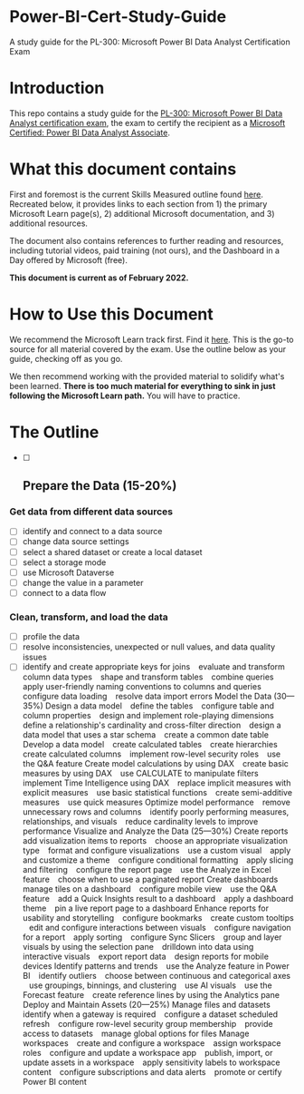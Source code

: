 # Power-BI-Cert-Study-Guide
A study guide for the PL-300: Microsoft Power BI Data Analyst Certification Exam

# Introduction
This repo contains a study guide for the [PL-300: Microsoft Power BI Data Analyst certification exam](https://docs.microsoft.com/en-us/learn/certifications/exams/da-100), the exam to certify the recipient as a [Microsoft Certified: Power BI Data Analyst Associate](https://docs.microsoft.com/en-us/learn/certifications/data-analyst-associate/).

# What this document contains

First and foremost is the current Skills Measured outline found [here](https://query.prod.cms.rt.microsoft.com/cms/api/am/binary/RE4qbu6). Recreated below, it provides links to each section from 1) the primary Microsoft Learn page(s), 2) additional Microsoft documentation, and 3) additional resources.

The document also contains references to further reading and resources, including tutorial videos, paid training (not ours), and the Dashboard in a Day offered by Microsoft (free).

**This document is current as of February 2022.**

# How to Use this Document
We recommend the Microsoft Learn track first. Find it [here](https://docs.microsoft.com/en-us/learn/certifications/data-analyst-associate/). This is the go-to source for all material covered by the exam. Use the outline below as your guide, checking off as you go.

We then recommend working with the provided material to solidify what's been learned. **There is too much material for everything to sink in just following the Microsoft Learn path.** You will have to practice.

# The Outline
- [ ] ## Prepare the Data (15-20%)### Get data from different data sources- [ ] identify and connect to a data source- [ ] change data source settings- [ ] select a shared dataset or create a local dataset- [ ] select a storage mode- [ ] use Microsoft Dataverse- [ ] change the value in a parameter- [ ] connect to a data flow### Clean, transform, and load the data- [ ] profile the data- [ ] resolve inconsistencies, unexpected or null values, and data quality issues- [ ] identify and create appropriate keys for joins  evaluate and transform column data types  shape and transform tables  combine queries  apply user-friendly naming conventions to columns and queries  configure data loading  resolve data import errorsModel the Data (30—35%)Design a data model  define the tables  configure table and column properties  design and implement role-playing dimensions  define a relationship's cardinality and cross-filter direction  design a data model that uses a star schema  create a common date tableDevelop a data model  create calculated tables  create hierarchies  create calculated columns  implement row-level security roles  use the Q&A featureCreate model calculations by using DAX  create basic measures by using DAX  use CALCULATE to manipulate filters  implement Time Intelligence using DAX  replace implicit measures with explicit measures  use basic statistical functions  create semi-additive measures  use quick measuresOptimize model performance  remove unnecessary rows and columns  identify poorly performing measures, relationships, and visuals  reduce cardinality levels to improve performanceVisualize and Analyze the Data (25—30%)Create reports  add visualization items to reports  choose an appropriate visualization type  format and configure visualizations  use a custom visual  apply and customize a theme  configure conditional formatting  apply slicing and filtering  configure the report page  use the Analyze in Excel feature  choose when to use a paginated reportCreate dashboards  manage tiles on a dashboard  configure mobile view  use the Q&A feature  add a Quick Insights result to a dashboard  apply a dashboard theme  pin a live report page to a dashboardEnhance reports for usability and storytelling  configure bookmarks  create custom tooltips  edit and configure interactions between visuals  configure navigation for a report  apply sorting  configure Sync Slicers  group and layer visuals by using the selection pane  drilldown into data using interactive visuals  export report data  design reports for mobile devicesIdentify patterns and trends  use the Analyze feature in Power BI  identify outliers  choose between continuous and categorical axes  use groupings, binnings, and clustering  use AI visuals  use the Forecast feature  create reference lines by using the Analytics paneDeploy and Maintain Assets (20—25%)Manage files and datasets  identify when a gateway is required  configure a dataset scheduled refresh  configure row-level security group membership  provide access to datasets  manage global options for filesManage workspaces  create and configure a workspace  assign workspace roles  configure and update a workspace app  publish, import, or update assets in a workspace  apply sensitivity labels to workspace content  configure subscriptions and data alerts  promote or certify Power BI content